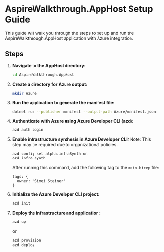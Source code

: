 # AspireWalkthrough.AppHost Setup Guide

This guide will walk you through the steps to set up and run the AspireWalkthrough.AppHost application with Azure integration.

## Steps

1. **Navigate to the AppHost directory:**
    ```sh
    cd AspireWalkthrough.AppHost
    ```

2. **Create a directory for Azure output:**
    ```sh
    mkdir Azure
    ```

3. **Run the application to generate the manifest file:**
    ```sh
    dotnet run --publisher manifest --output-path Azure/manifest.json
    ```

4. **Authenticate with Azure using Azure Developer CLI (azd):**
    ```sh
    azd auth login
    ```


5. **Enable infrastructure synthesis in Azure Developer CLI:**
    Note: This step may be required due to organizational policies.

    ```sh
    azd config set alpha.infraSynth on
    azd infra synth
    ```

    After running this command, add the following tag to the `main.bicep` file:
    ```bicep
    tags: {
      owner: 'Simei Steiner'
    }
    ```

6. **Initialize the Azure Developer CLI project:**
    ```sh
    azd init
    ```

7. **Deploy the infrastructure and application:**
    ```sh
    azd up
    ```

    or 
    ```sh
    azd provision
    azd deploy
    ```